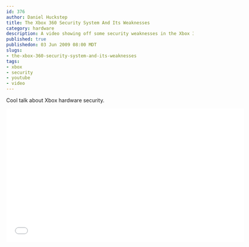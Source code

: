 ```yaml
--- 
id: 376
author: Daniel Huckstep
title: The Xbox 360 Security System And Its Weaknesses
category: hardware
description: A video showing off some security weaknesses in the Xbox 360 game console.
published: true
publishedon: 03 Jun 2009 08:00 MDT
slugs: 
- the-xbox-360-security-system-and-its-weaknesses
tags: 
- xbox
- security
- youtube
- video
---
```

Cool talk about Xbox hardware security.

<iframe width="640" height="360" src="//www.youtube.com/embed/uxjpmc8ZIxM" frameborder="0" allowfullscreen></iframe>
